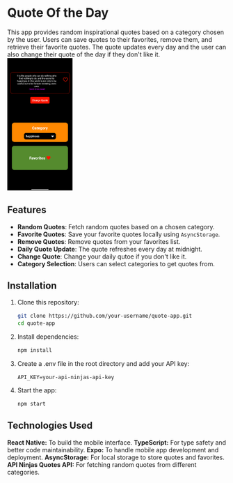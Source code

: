 # Quote Of the Day 

This app provides random inspirational quotes based on a category chosen by the user. Users can save quotes to their favorites, remove them, and retrieve their favorite quotes. The quote updates every day and the user can also change their quote of the day if they don't like it.
<img src="./screenshots/home.png" alt="Logo" width="150"/>

## Features

- **Random Quotes**: Fetch random quotes based on a chosen category.
- **Favorite Quotes**: Save your favorite quotes locally using `AsyncStorage`.
- **Remove Quotes**: Remove quotes from your favorites list.
- **Daily Quote Update**: The quote refreshes every day at midnight.
- **Change Quote**: Change your daily qutoe if you don't like it.
- **Category Selection**: Users can select categories to get quotes from.

     


## Installation

1. Clone this repository:

   ```bash
   git clone https://github.com/your-username/quote-app.git
   cd quote-app
   ```

2. Install dependencies:

   ```bash
   npm install
   ```
3. Create a .env file in the root directory and add your API key:

   ```env
   API_KEY=your-api-ninjas-api-key
   
4. Start the app:
   ```bash
   npm start

## Technologies Used

**React Native:** To build the mobile interface.
**TypeScript:** For type safety and better code maintainability.
**Expo:** To handle mobile app development and deployment.
**AsyncStorage:** For local storage to store quotes and favorites.
**API Ninjas Quotes API:** For fetching random quotes from different categories.


